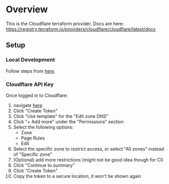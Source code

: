 # Overview

This is the Cloudflare terraform provider. Docs are here: <https://registry.terraform.io/providers/cloudflare/cloudflare/latest/docs>

## Setup

### Local Development

Follow steps from [here](../README.md#local-development).

### Cloudflare API Key

Once logged in to Cloudflare:

1. navigate [here](https://dash.cloudflare.com/profile/api-tokens)
2. Click "Create Token"
3. Click "Use template" for the "Edit zone DNS"
4. Click "+ Add more" under the "Permissions" section
5. Select the following options:
    - Zone
    - Page Rules
    - Edit
6. Select the specific zone to restrict access, or select "All zones" instead of "Specific zone"
7. (Optional) add more restrictions (might not be good idea though for CI)
8. Click "Continue to summary"
9. Click "Create Token"
10. Copy the token to a secure location, it won't be shown again